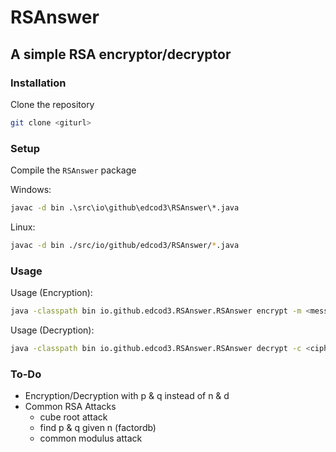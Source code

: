 # RSAnswer
## A simple RSA encryptor/decryptor


### Installation
Clone the repository

```bash
git clone <giturl>
```

### Setup

Compile the `RSAnswer` package

Windows:
```bat
javac -d bin .\src\io\github\edcod3\RSAnswer\*.java
```

Linux:
```bash
javac -d bin ./src/io/github/edcod3/RSAnswer/*.java
```

### Usage

Usage (Encryption):
```bash 
java -classpath bin io.github.edcod3.RSAnswer.RSAnswer encrypt -m <message> -e <exponent> -n <modulus>
```

Usage (Decryption): 
```bash
java -classpath bin io.github.edcod3.RSAnswer.RSAnswer decrypt -c <ciphertext> -d <private key> -n <modulus>
```

### To-Do

- Encryption/Decryption with p & q instead of n & d
- Common RSA Attacks
    - cube root attack
    - find p & q given n (factordb)
    - common modulus attack